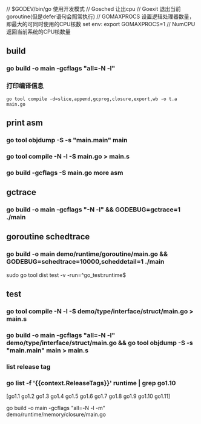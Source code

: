 

// $GODEV/bin/go 使用开发模式
// Gosched 让出cpu
// Goexit 退出当前goroutine(但是defer语句会照常执行)
// GOMAXPROCS  设置逻辑处理器数量，即最大的可同时使用的CPU核数 set env: export GOMAXPROCS=1
// NumCPU 返回当前系统的CPU核数量

##  build
### go build -o main -gcflags "all=-N -l"

### 打印编译信息
  `go tool compile -d=slice,append,gcprog,closure,export,wb -o t.a main.go`

## print asm

### go tool objdump -S -s "main\.main" main

### go tool compile -N -l -S main.go > main.s

### go build -gcflags -S main.go  more asm

## gctrace
### go build -o main -gcflags "-N -l" && GODEBUG=gctrace=1   ./main 

##  goroutine schedtrace
### go build -o main demo/runtime/goroutine/main.go && GODEBUG=schedtrace=10000,scheddetail=1 ./main

sudo go tool dist test -v -run=^go_test:runtime$

## test
### go tool compile -N -l -S demo/type/interface/struct/main.go > main.s

### go build -o main -gcflags "all=-N -l" demo/type/interface/struct/main.go && go tool objdump -S -s "main\.main" main > main.s

### list release tag
### go list  -f '{{context.ReleaseTags}}' runtime | grep go1.10
 [go1.1 go1.2 go1.3 go1.4 go1.5 go1.6 go1.7 go1.8 go1.9 go1.10 go1.11]

go build -o main -gcflags "all=-N -l -m" demo/runtime/memory/closure/main.go
